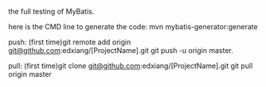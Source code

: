 the full testing of MyBatis.

here is the CMD line to generate the code:
	mvn mybatis-generator:generate
	
push:
    (first time)git remote add origin git@github.com:edxiang/[ProjectName].git
    git push -u origin master.
    
pull:
     (first time)git clone git@github.com:edxiang/[ProjectName].git
     git pull origin master